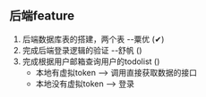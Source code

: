 ## 后端feature
1. 后端数据库表的搭建，两个表  --粟优    (✔)
2. 完成后端登录逻辑的验证  --舒帆   ()
3. 完成根据用户邮箱查询用户的todolist ()
    * 本地有虚拟token --> 调用直接获取数据的接口
    * 本地没有虚拟token  --> 登录

